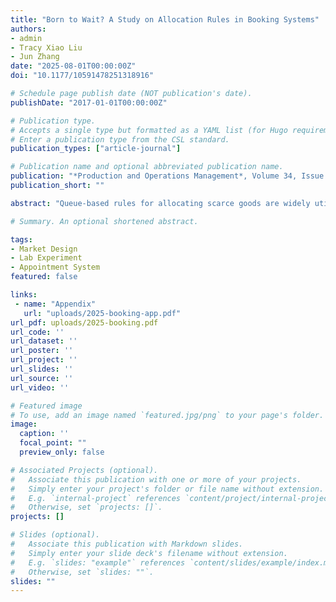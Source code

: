 ```yaml
---
title: "Born to Wait? A Study on Allocation Rules in Booking Systems"
authors:
- admin
- Tracy Xiao Liu
- Jun Zhang
date: "2025-08-01T00:00:00Z"
doi: "10.1177/10591478251318916"

# Schedule page publish date (NOT publication's date).
publishDate: "2017-01-01T00:00:00Z"

# Publication type.
# Accepts a single type but formatted as a YAML list (for Hugo requirements).
# Enter a publication type from the CSL standard.
publication_types: ["article-journal"]

# Publication name and optional abbreviated publication name.
publication: "*Production and Operations Management*, Volume 34, Issue 8, August 2025, 2348-2362"
publication_short: ""

abstract: "Queue-based rules for allocating scarce goods are widely utilized in booking systems due to their perceived efficiency. However, empirical investigations into the externalities and opportunity costs of queuing in multitasking scenarios are limited. This paper reports on two laboratory experiments that compare a queue-based rule with a lottery-based rule by quantifying their respective efficiency losses. Our findings indicate that while the queue-based rule demonstrates superior allocative efficiency, it incurs significant losses in productive efficiency attributed to opportunity costs of time. In contrast, the lottery-based rule exhibits improved overall efficiency with minimal time spent on the booking system. Additionally, under the queue-based rule, participants display bimodal behavior, either engaging fully or abstaining from the booking system, influenced by their time valuations. Further, while providing queue length information facilitates more efficient coordination, it also leads to more frequent task-switching behavior that negates any productive efficiency gain from improved coordination. This research underscores the crucial need to reevaluate allocation mechanisms in booking systems, taking into account their externalities."

# Summary. An optional shortened abstract.

tags:
- Market Design
- Lab Experiment
- Appointment System
featured: false

links:
 - name: "Appendix"
   url: "uploads/2025-booking-app.pdf"
url_pdf: uploads/2025-booking.pdf
url_code: ''
url_dataset: ''
url_poster: ''
url_project: ''
url_slides: ''
url_source: ''
url_video: ''

# Featured image
# To use, add an image named `featured.jpg/png` to your page's folder.
image:
  caption: ''
  focal_point: ""
  preview_only: false

# Associated Projects (optional).
#   Associate this publication with one or more of your projects.
#   Simply enter your project's folder or file name without extension.
#   E.g. `internal-project` references `content/project/internal-project/index.md`.
#   Otherwise, set `projects: []`.
projects: []

# Slides (optional).
#   Associate this publication with Markdown slides.
#   Simply enter your slide deck's filename without extension.
#   E.g. `slides: "example"` references `content/slides/example/index.md`.
#   Otherwise, set `slides: ""`.
slides: ""
---
```

